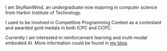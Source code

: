 I am SkyRainWind, an undergraduate now majoring in computer science from Harbin Institute of Technology.

I used to be involved in Competitive Programming Contest as a contestant and awarded gold medals in both ICPC and CCPC.

Currently I am interested in reinforcement learning and multi-modal embodied AI. More information could be found in [my blog](https://skyrainwind.github.io/).
